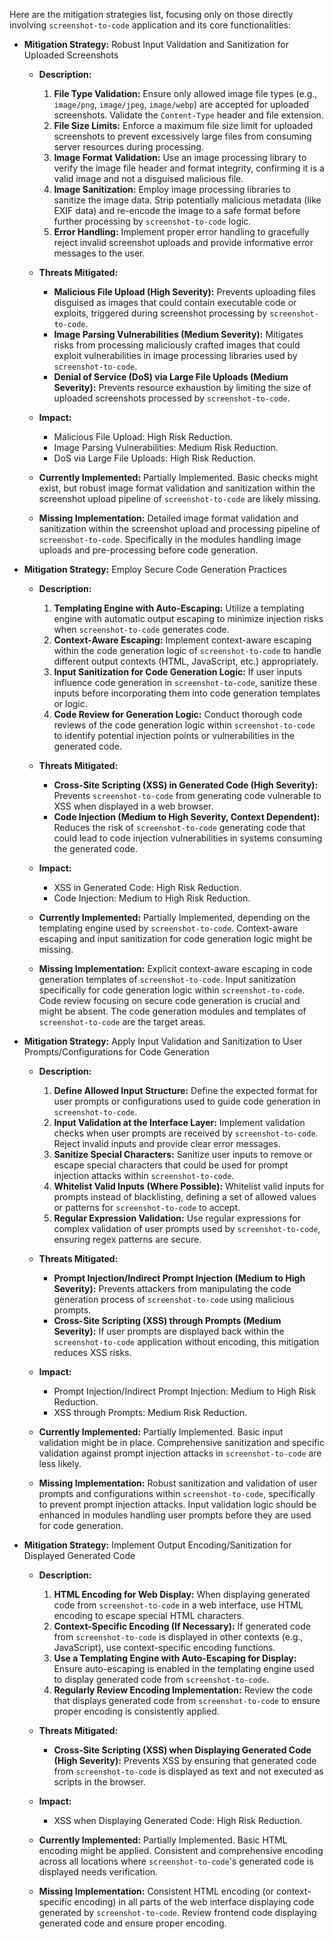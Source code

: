 Here are the mitigation strategies list, focusing only on those directly involving `screenshot-to-code` application and its core functionalities:

*   **Mitigation Strategy:** Robust Input Validation and Sanitization for Uploaded Screenshots

    *   **Description:**
        1.  **File Type Validation:**  Ensure only allowed image file types (e.g., `image/png`, `image/jpeg`, `image/webp`) are accepted for uploaded screenshots. Validate the `Content-Type` header and file extension.
        2.  **File Size Limits:**  Enforce a maximum file size limit for uploaded screenshots to prevent excessively large files from consuming server resources during processing.
        3.  **Image Format Validation:** Use an image processing library to verify the image file header and format integrity, confirming it is a valid image and not a disguised malicious file.
        4.  **Image Sanitization:**  Employ image processing libraries to sanitize the image data. Strip potentially malicious metadata (like EXIF data) and re-encode the image to a safe format before further processing by `screenshot-to-code` logic.
        5.  **Error Handling:**  Implement proper error handling to gracefully reject invalid screenshot uploads and provide informative error messages to the user.

    *   **Threats Mitigated:**
        *   **Malicious File Upload (High Severity):** Prevents uploading files disguised as images that could contain executable code or exploits, triggered during screenshot processing by `screenshot-to-code`.
        *   **Image Parsing Vulnerabilities (Medium Severity):** Mitigates risks from processing maliciously crafted images that could exploit vulnerabilities in image processing libraries used by `screenshot-to-code`.
        *   **Denial of Service (DoS) via Large File Uploads (Medium Severity):** Prevents resource exhaustion by limiting the size of uploaded screenshots processed by `screenshot-to-code`.

    *   **Impact:**
        *   Malicious File Upload: High Risk Reduction.
        *   Image Parsing Vulnerabilities: Medium Risk Reduction.
        *   DoS via Large File Uploads: High Risk Reduction.

    *   **Currently Implemented:** Partially Implemented. Basic checks might exist, but robust image format validation and sanitization within the screenshot upload pipeline of `screenshot-to-code` are likely missing.

    *   **Missing Implementation:** Detailed image format validation and sanitization within the screenshot upload and processing pipeline of `screenshot-to-code`.  Specifically in the modules handling image uploads and pre-processing before code generation.

*   **Mitigation Strategy:** Employ Secure Code Generation Practices

    *   **Description:**
        1.  **Templating Engine with Auto-Escaping:** Utilize a templating engine with automatic output escaping to minimize injection risks when `screenshot-to-code` generates code.
        2.  **Context-Aware Escaping:** Implement context-aware escaping within the code generation logic of `screenshot-to-code` to handle different output contexts (HTML, JavaScript, etc.) appropriately.
        3.  **Input Sanitization for Code Generation Logic:**  If user inputs influence code generation in `screenshot-to-code`, sanitize these inputs before incorporating them into code generation templates or logic.
        4.  **Code Review for Generation Logic:**  Conduct thorough code reviews of the code generation logic within `screenshot-to-code` to identify potential injection points or vulnerabilities in the generated code.

    *   **Threats Mitigated:**
        *   **Cross-Site Scripting (XSS) in Generated Code (High Severity):** Prevents `screenshot-to-code` from generating code vulnerable to XSS when displayed in a web browser.
        *   **Code Injection (Medium to High Severity, Context Dependent):** Reduces the risk of `screenshot-to-code` generating code that could lead to code injection vulnerabilities in systems consuming the generated code.

    *   **Impact:**
        *   XSS in Generated Code: High Risk Reduction.
        *   Code Injection: Medium to High Risk Reduction.

    *   **Currently Implemented:** Partially Implemented, depending on the templating engine used by `screenshot-to-code`. Context-aware escaping and input sanitization for code generation logic might be missing.

    *   **Missing Implementation:** Explicit context-aware escaping in code generation templates of `screenshot-to-code`. Input sanitization specifically for code generation logic within `screenshot-to-code`. Code review focusing on secure code generation is crucial and might be absent. The code generation modules and templates of `screenshot-to-code` are the target areas.

*   **Mitigation Strategy:** Apply Input Validation and Sanitization to User Prompts/Configurations for Code Generation

    *   **Description:**
        1.  **Define Allowed Input Structure:**  Define the expected format for user prompts or configurations used to guide code generation in `screenshot-to-code`.
        2.  **Input Validation at the Interface Layer:** Implement validation checks when user prompts are received by `screenshot-to-code`. Reject invalid inputs and provide clear error messages.
        3.  **Sanitize Special Characters:** Sanitize user inputs to remove or escape special characters that could be used for prompt injection attacks within `screenshot-to-code`.
        4.  **Whitelist Valid Inputs (Where Possible):**  Whitelist valid inputs for prompts instead of blacklisting, defining a set of allowed values or patterns for `screenshot-to-code` to accept.
        5.  **Regular Expression Validation:** Use regular expressions for complex validation of user prompts used by `screenshot-to-code`, ensuring regex patterns are secure.

    *   **Threats Mitigated:**
        *   **Prompt Injection/Indirect Prompt Injection (Medium to High Severity):** Prevents attackers from manipulating the code generation process of `screenshot-to-code` using malicious prompts.
        *   **Cross-Site Scripting (XSS) through Prompts (Medium Severity):** If user prompts are displayed back within the `screenshot-to-code` application without encoding, this mitigation reduces XSS risks.

    *   **Impact:**
        *   Prompt Injection/Indirect Prompt Injection: Medium to High Risk Reduction.
        *   XSS through Prompts: Medium Risk Reduction.

    *   **Currently Implemented:** Partially Implemented. Basic input validation might be in place. Comprehensive sanitization and specific validation against prompt injection attacks in `screenshot-to-code` are less likely.

    *   **Missing Implementation:** Robust sanitization and validation of user prompts and configurations within `screenshot-to-code`, specifically to prevent prompt injection attacks. Input validation logic should be enhanced in modules handling user prompts before they are used for code generation.

*   **Mitigation Strategy:** Implement Output Encoding/Sanitization for Displayed Generated Code

    *   **Description:**
        1.  **HTML Encoding for Web Display:** When displaying generated code from `screenshot-to-code` in a web interface, use HTML encoding to escape special HTML characters.
        2.  **Context-Specific Encoding (If Necessary):** If generated code from `screenshot-to-code` is displayed in other contexts (e.g., JavaScript), use context-specific encoding functions.
        3.  **Use a Templating Engine with Auto-Escaping for Display:**  Ensure auto-escaping is enabled in the templating engine used to display generated code from `screenshot-to-code`.
        4.  **Regularly Review Encoding Implementation:**  Review the code that displays generated code from `screenshot-to-code` to ensure proper encoding is consistently applied.

    *   **Threats Mitigated:**
        *   **Cross-Site Scripting (XSS) when Displaying Generated Code (High Severity):** Prevents XSS by ensuring that generated code from `screenshot-to-code` is displayed as text and not executed as scripts in the browser.

    *   **Impact:**
        *   XSS when Displaying Generated Code: High Risk Reduction.

    *   **Currently Implemented:** Partially Implemented. Basic HTML encoding might be applied. Consistent and comprehensive encoding across all locations where `screenshot-to-code`'s generated code is displayed needs verification.

    *   **Missing Implementation:** Consistent HTML encoding (or context-specific encoding) in all parts of the web interface displaying code generated by `screenshot-to-code`. Review frontend code displaying generated code and ensure proper encoding.
